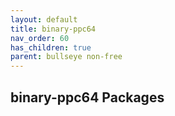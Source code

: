 ```yaml
---
layout: default
title: binary-ppc64
nav_order: 60
has_children: true
parent: bullseye non-free
---
```


## binary-ppc64 Packages
